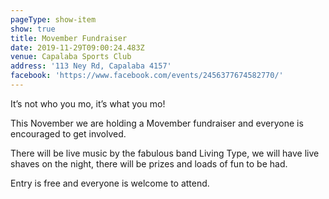 ```yaml
---
pageType: show-item
show: true
title: Movember Fundraiser
date: 2019-11-29T09:00:24.483Z
venue: Capalaba Sports Club
address: '113 Ney Rd, Capalaba 4157'
facebook: 'https://www.facebook.com/events/2456377674582770/'
---
```

It’s not who you mo, it’s what you mo!

This November we are holding a Movember fundraiser and everyone is encouraged to get involved.

There will be live music by the fabulous band Living Type, we will have live shaves on the night, there will be prizes and loads of fun to be had.

Entry is free and everyone is welcome to attend.
